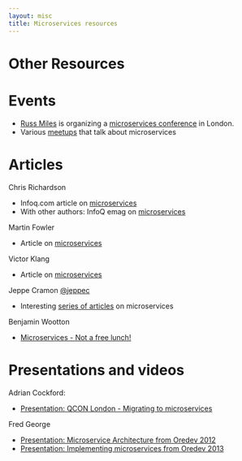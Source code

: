 ```yaml
---
layout: misc
title: Microservices resources
---
```


# Other Resources

# Events

* [Russ Miles](https://twitter.com/russmiles) is organizing a [microservices conference](https://skillsmatter.com/conferences/6312-mucon) in London.
* Various [meetups](http://www.meetup.com/find/?allMeetups=false&keywords=microservices) that talk about microservices

# Articles

Chris Richardson

* Infoq.com article on [microservices](http://www.infoq.com/articles/microservices-intro)
* With other authors: InfoQ emag on [microservices](http://www.infoq.com/minibooks/emag-microservices)

Martin Fowler

* Article on [microservices](http://martinfowler.com/articles/microservices.html)

Victor Klang

* Article on [microservices](http://klangism.tumblr.com/post/80087171446/microservices)

Jeppe Cramon ‏[@jeppec](https://twitter.com/jeppec)

* Interesting [series of articles](http://www.tigerteam.dk/category/soa/microservices/) on microservices

Benjamin Wootton

* [Microservices - Not a free lunch!](http://contino.co.uk/blog/2013/03/31/microservices-no-free-lunch.html)

# Presentations and videos

Adrian Cockford:

* [Presentation: QCON London - Migrating to microservices](http://qconlondon.com/dl/qcon-london-2014/slides/AdrianCockcroft_MigratingToMicroservices.pdf)

Fred George

* [Presentation: Microservice Architecture from Oredev 2012](http://oredev.org/2012/sessions/microservice-architecture)
* [Presentation: Implementing microservices from Oredev 2013](http://oredev.org/2013/wed-fri-conference/implementing-microservice-architectures)






